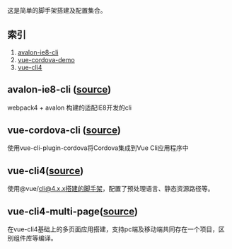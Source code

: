 这是简单的脚手架搭建及配置集合。

## 索引

1. [avalon-ie8-cli](#avalon-ie8-cli)
2. [vue-cordova-demo](#vue-cordova-demo)
3. [vue-cli4](#vue-cli4)


## avalon-ie8-cli ([source](https://github.com/fanlinqiang/cli-demo/tree/master/avalon-ie8-cli))

webpack4 + avalon 构建的适配IE8开发的cli

## vue-cordova-cli ([source](https://github.com/fanlinqiang/cli-demo/tree/master/vue-cordova-cli))

使用vue-cli-plugin-cordova将Cordova集成到Vue Cli应用程序中

## vue-cli4([source](https://github.com/fanlinqiang/cli-demo/tree/master/vue-cli4))

使用@vue/cli@4.x.x搭建的脚手架，配置了预处理语言、静态资源路径等。

## vue-cli4-multi-page([source](https://github.com/fanlinqiang/cli-demo/tree/master/vue-cli4-multi-page))

在vue-cli4基础上的多页面应用搭建，支持pc端及移动端共同存在一个项目，区别组件库等编译。

